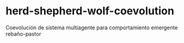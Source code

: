 # herd-shepherd-wolf-coevolution
Coevolución de sistema multiagente para comportamiento emergente rebaño-pastor
